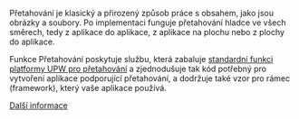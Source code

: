 ﻿Přetahování je klasický a přirozený způsob práce s obsahem, jako jsou obrázky a soubory. Po implementaci funguje přetahování hladce ve všech směrech, tedy z aplikace do aplikace, z aplikace na plochu nebo z plochy do aplikace.

Funkce Přetahování poskytuje službu, která zabaluje [standardní funkci platformy UPW pro přetahování](https://docs.microsoft.com/windows/uwp/design/input/drag-and-drop) a zjednodušuje tak kód potřebný pro vytvoření aplikace podporující přetahování, a dodržuje také vzor pro rámec (framework), který vaše aplikace používá.

[Další informace](https://github.com/Microsoft/WindowsTemplateStudio/blob/dev/docs/features/drag-and-drop.md)
